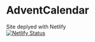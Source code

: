 # AdventCalendar

Site deplyed with Netlify  
[![Netlify Status](https://api.netlify.com/api/v1/badges/6e572c14-2221-4d04-a8cf-27db1b46df7c/deploy-status)](https://app.netlify.com/sites/mellifluous-biscotti-78c41f/deploys)